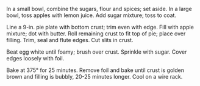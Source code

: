 In a small bowl, combine the sugars, flour and spices; set aside. In a large bowl, toss apples with lemon juice. Add sugar mixture; toss to coat.

Line a 9-in. pie plate with bottom crust; trim even with edge. Fill with apple mixture; dot with butter. Roll remaining crust to fit top of pie; place over filling. Trim, seal and flute edges. Cut slits in crust.

Beat egg white until foamy; brush over crust. Sprinkle with sugar. Cover edges loosely with foil.

Bake at 375° for 25 minutes. Remove foil and bake until crust is golden brown and filling is bubbly, 20-25 minutes longer. Cool on a wire rack.